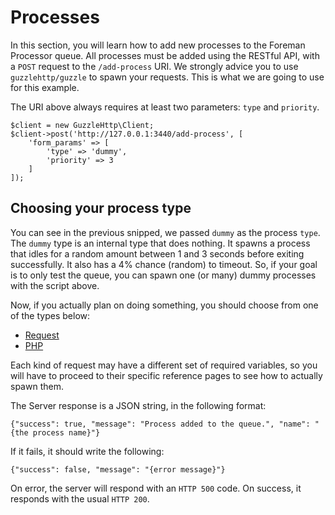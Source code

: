 Processes
=========

In this section, you will learn how to add new processes to the Foreman Processor queue.
All processes must be added using the RESTful API, with a `POST` request to the `/add-process`
URI. We strongly advice you to use `guzzlehttp/guzzle` to spawn your requests. This is what
we are going to use for this example.

The URI above always requires at least two parameters: `type` and `priority`. 

    $client = new GuzzleHttp\Client;
    $client->post('http://127.0.0.1:3440/add-process', [
        'form_params' => [
            'type' => 'dummy',
            'priority' => 3
        ]
    ]);

Choosing your process type
--------------------------

You can see in the previous snipped, we passed `dummy` as the process `type`. The `dummy` type
is an internal type that does nothing. It spawns a process that idles for a random amount between
1 and 3 seconds before exiting successfully. It also has a 4% chance (random) to timeout. So, if your
goal is to only test the queue, you can spawn one (or many) dummy processes with the script above.

Now, if you actually plan on doing something, you should choose from one of the types below:

* [Request](process-request.md)
* [PHP](process-php.md)

Each kind of request may have a different set of required variables, so you will have to proceed to
their specific reference pages to see how to actually spawn them.

The Server response is a JSON string, in the following format:

    {"success": true, "message": "Process added to the queue.", "name": "{the process name}"}
    
If it fails, it should write the following:

    {"success": false, "message": "{error message}"}
    
On error, the server will respond with an `HTTP 500` code. On success, it responds with the usual `HTTP 200`.